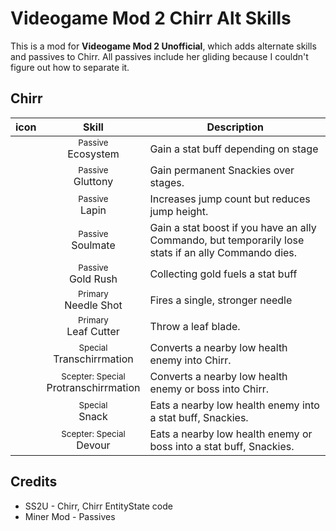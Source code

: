 # Videogame Mod 2 Chirr Alt Skills

This is a mod for **Videogame Mod 2 Unofficial**, which adds alternate skills and passives to Chirr. All passives include her gliding because I couldn't figure out how to separate it.

## Chirr
| icon | Skill | Description
|:--:|:--:|--|
|  | <sup>Passive</sup><br>Ecosystem | Gain a stat buff depending on stage
|  | <sup>Passive</sup><br>Gluttony | Gain permanent Snackies over stages.
|  | <sup>Passive</sup><br>Lapin| Increases jump count but reduces jump height.
|  | <sup>Passive</sup><br>Soulmate | Gain a stat boost if you have an ally Commando, but temporarily lose stats if an ally Commando dies.
|  | <sup>Passive</sup><br>Gold Rush| Collecting gold fuels a stat buff
|  | <sup>Primary</sup><br>Needle Shot | Fires a single, stronger needle
|  | <sup>Primary</sup><br>Leaf Cutter | Throw a leaf blade.
|  | <sup>Special</sup><br>Transchirrmation | Converts a nearby low health enemy into Chirr.
|  | <sup>Scepter: Special</sup><br>Protranschirrmation | Converts a nearby low health enemy or boss into Chirr.
|  | <sup>Special</sup><br>Snack| Eats a nearby low health enemy into a stat buff, Snackies.
|  | <sup>Scepter: Special</sup><br>Devour| Eats a nearby low health enemy or boss into a stat buff, Snackies.


## Credits
* SS2U - Chirr, Chirr EntityState code
* Miner Mod - Passives
